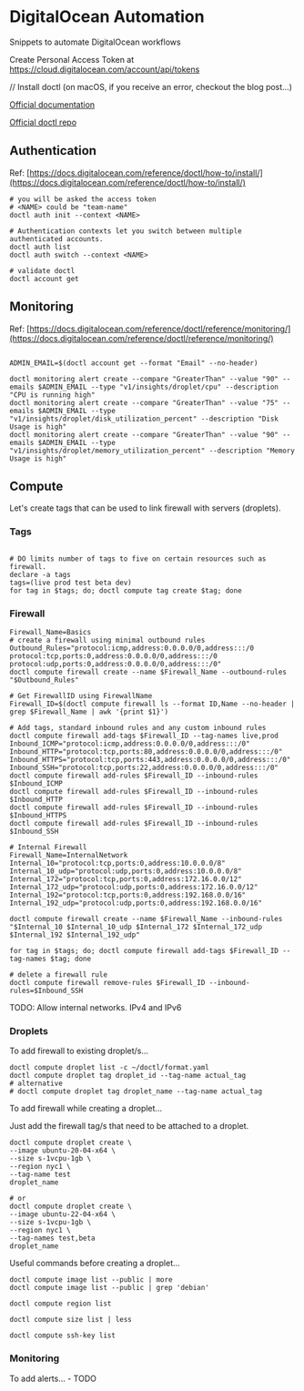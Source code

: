 # DigitalOcean Automation

Snippets to automate DigitalOcean workflows

Create Personal Access Token at https://cloud.digitalocean.com/account/api/tokens

// Install doctl (on macOS, if you receive an error, checkout the blog post…)

[Official documentation](https://docs.digitalocean.com/reference/doctl/)

[Official doctl repo](https://github.com/digitalocean/doctl)

## Authentication

Ref: [https://docs.digitalocean.com/reference/doctl/how-to/install/](https://docs.digitalocean.com/reference/doctl/how-to/install/)

```
# you will be asked the access token
# <NAME> could be "team-name"
doctl auth init --context <NAME>

# Authentication contexts let you switch between multiple authenticated accounts.
doctl auth list
doctl auth switch --context <NAME>

# validate doctl
doctl account get

```

## Monitoring

Ref: [https://docs.digitalocean.com/reference/doctl/reference/monitoring/](https://docs.digitalocean.com/reference/doctl/reference/monitoring/)

```

ADMIN_EMAIL=$(doctl account get --format "Email" --no-header)

doctl monitoring alert create --compare "GreaterThan" --value "90" --emails $ADMIN_EMAIL --type "v1/insights/droplet/cpu" --description "CPU is running high"
doctl monitoring alert create --compare "GreaterThan" --value "75" --emails $ADMIN_EMAIL --type "v1/insights/droplet/disk_utilization_percent" --description "Disk Usage is high"
doctl monitoring alert create --compare "GreaterThan" --value "90" --emails $ADMIN_EMAIL --type "v1/insights/droplet/memory_utilization_percent" --description "Memory Usage is high"

```

## Compute

Let's create tags that can be used to link firewall with servers (droplets).

### Tags
```

# DO limits number of tags to five on certain resources such as firewall.
declare -a tags
tags=(live prod test beta dev)
for tag in $tags; do; doctl compute tag create $tag; done

```

### Firewall

```
Firewall_Name=Basics
# create a firewall using minimal outbound rules
Outbound_Rules="protocol:icmp,address:0.0.0.0/0,address:::/0 protocol:tcp,ports:0,address:0.0.0.0/0,address:::/0 protocol:udp,ports:0,address:0.0.0.0/0,address:::/0"
doctl compute firewall create --name $Firewall_Name --outbound-rules "$Outbound_Rules"

# Get FirewallID using FirewallName
Firewall_ID=$(doctl compute firewall ls --format ID,Name --no-header | grep $Firewall_Name | awk '{print $1}')

# Add tags, standard inbound rules and any custom inbound rules
doctl compute firewall add-tags $Firewall_ID --tag-names live,prod
Inbound_ICMP="protocol:icmp,address:0.0.0.0/0,address:::/0"
Inbound_HTTP="protocol:tcp,ports:80,address:0.0.0.0/0,address:::/0"
Inbound_HTTPS="protocol:tcp,ports:443,address:0.0.0.0/0,address:::/0"
Inbound_SSH="protocol:tcp,ports:22,address:0.0.0.0/0,address:::/0"
doctl compute firewall add-rules $Firewall_ID --inbound-rules $Inbound_ICMP
doctl compute firewall add-rules $Firewall_ID --inbound-rules $Inbound_HTTP
doctl compute firewall add-rules $Firewall_ID --inbound-rules $Inbound_HTTPS
doctl compute firewall add-rules $Firewall_ID --inbound-rules $Inbound_SSH

# Internal Firewall
Firewall_Name=InternalNetwork
Internal_10="protocol:tcp,ports:0,address:10.0.0.0/8"
Internal_10_udp="protocol:udp,ports:0,address:10.0.0.0/8"
Internal_172="protocol:tcp,ports:0,address:172.16.0.0/12"
Internal_172_udp="protocol:udp,ports:0,address:172.16.0.0/12"
Internal_192="protocol:tcp,ports:0,address:192.168.0.0/16"
Internal_192_udp="protocol:udp,ports:0,address:192.168.0.0/16"

doctl compute firewall create --name $Firewall_Name --inbound-rules "$Internal_10 $Internal_10_udp $Internal_172 $Internal_172_udp $Internal_192 $Internal_192_udp"

for tag in $tags; do; doctl compute firewall add-tags $Firewall_ID --tag-names $tag; done

# delete a firewall rule
doctl compute firewall remove-rules $Firewall_ID --inbound-rules=$Inbound_SSH

```

TODO: Allow internal networks. IPv4 and IPv6


### Droplets

To add firewall to existing droplet/s...

```
doctl compute droplet list -c ~/doctl/format.yaml
doctl compute droplet tag droplet_id --tag-name actual_tag
# alternative
# doctl compute droplet tag droplet_name --tag-name actual_tag

```

To add firewall while creating a droplet...

Just add the firewall tag/s that need to be attached to a droplet.

```
doctl compute droplet create \
--image ubuntu-20-04-x64 \
--size s-1vcpu-1gb \
--region nyc1 \
--tag-name test
droplet_name

# or
doctl compute droplet create \
--image ubuntu-22-04-x64 \
--size s-1vcpu-1gb \
--region nyc1 \
--tag-names test,beta
droplet_name
```

Useful commands before creating a droplet...

```
doctl compute image list --public | more
doctl compute image list --public | grep 'debian'

doctl compute region list

doctl compute size list | less

doctl compute ssh-key list

```

### Monitoring

To add alerts... - TODO

